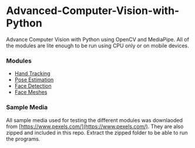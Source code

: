# Advanced-Computer-Vision-with-Python
Advance Computer Vision with Python using OpenCV and MediaPipe. All of the modules are lite enough to be run using CPU only or on mobile devices.

### Modules

- [Hand Tracking](1-Hand_Tracking)
- [Pose Estimation](2-Pose_Estimation)
- [Face Detection](3-Face_Detection)
- [Face Meshes](4-Face_Mesh)

### Sample Media

All sample media used for testing the different modules was downlaoded from [https://www.pexels.com/](https://www.pexels.com/). They are also zipped and included in this repo. Extract the zipped folder to be able to run the programs.